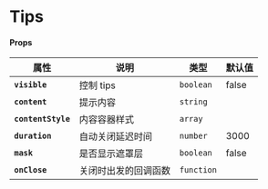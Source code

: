 # Tips

#### Props

| 属性               | 说明                 | 类型       | 默认值 |
| ------------------ | -------------------- | ---------- | ------ |
| **`visible`**      | 控制 tips            | `boolean`  | false  |
| **`content`**      | 提示内容             | `string`   |        |
| **`contentStyle`** | 内容容器样式         | `array`    |        |
| **`duration`**     | 自动关闭延迟时间     | `number`   | 3000   |
| **`mask`**         | 是否显示遮罩层       | `boolean`  | false  |
| **`onClose`**      | 关闭时出发的回调函数 | `function` |        |

